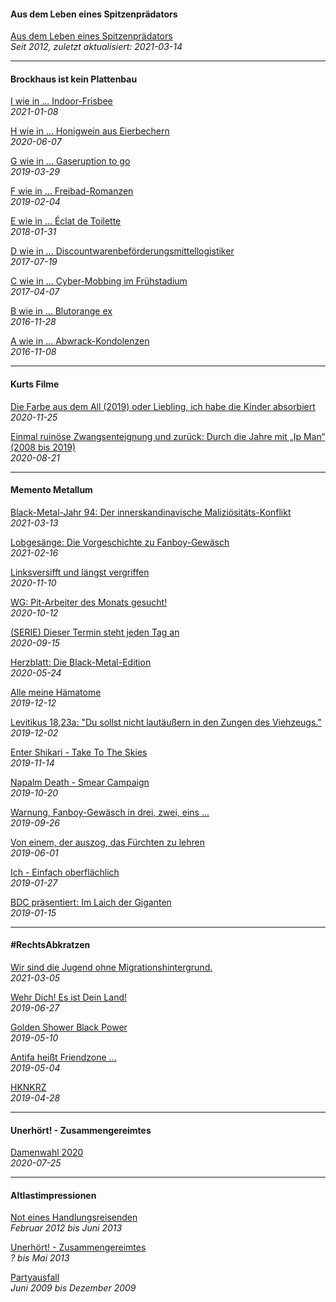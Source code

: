 #### Aus dem Leben eines Spitzenprädators

[Aus dem Leben eines Spitzenprädators](sptznprdtr.md)<br>
_Seit 2012, zuletzt aktualisiert: 2021-03-14_

<hr>

#### Brockhaus ist kein Plattenbau

[I wie in ... Indoor-Frisbee](brckhs210108.md)<br>
_2021-01-08_

[H wie in ... Honigwein aus Eierbechern](brckhs200607.md)<br>
_2020-06-07_

[G wie in ... Gaseruption to go](brckhs190329.md)<br>
_2019-03-29_

[F wie in ... Freibad-Romanzen](brckhs190204.md)<br>
_2019-02-04_

[E wie in ... Éclat de Toilette](brckhs180131.md)<br>
_2018-01-31_

[D wie in ... Discountwarenbeförderungsmittellogistiker](brckhs170719.md)<br>
_2017-07-19_

[C wie in ... Cyber-Mobbing im Frühstadium](brckhs170407.md)<br>
_2017-04-07_

[B wie in ... Blutorange ex](brckhs161128.md)<br>
_2016-11-28_

[A wie in ... Abwrack-Kondolenzen](brckhs161108.md)<br>
_2016-11-08_

<hr>

#### Kurts Filme

[Die Farbe aus dem All (2019) oder Liebling, ich habe die Kinder absorbiert](krtsflm201125.md)<br>
_2020-11-25_

[Einmal ruinöse Zwangsenteignung und zurück: Durch die Jahre mit „Ip Man“ (2008 bis 2019)](krtsflm200821.md)<br>
_2020-08-21_

<hr>

#### Memento Metallum

[Black-Metal-Jahr 94: Der innerskandinavische Maliziösitäts-Konflikt](mtllm210313.md)<br>
_2021-03-13_

[Lobgesänge: Die Vorgeschichte zu Fanboy-Gewäsch](mtllm210216.md)<br>
_2021-02-16_

[Linksversifft und längst vergriffen](mtllm201110.md)<br>
_2020-11-10_

[WG: Pit-Arbeiter des Monats gesucht!](mtllm201012.md)<br>
_2020-10-12_

[(SERIE) Dieser Termin steht jeden Tag an](mtllm200915.md)<br>
_2020-09-15_

[Herzblatt: Die Black-Metal-Edition](mtllm200524.md)<br>
_2020-05-24_

[Alle meine Hämatome](mtllm191212.md)<br>
_2019-12-12_

[Levitikus 18,23a: "Du sollst nicht lautäußern in den Zungen des Viehzeugs."](mtllm191202.md)<br>
_2019-12-02_

[Enter Shikari - Take To The Skies](mtllm191114.md)<br>
_2019-11-14_

[Napalm Death - Smear Campaign](mtllm191020.md)<br>
_2019-10-20_

[Warnung, Fanboy-Gewäsch in drei, zwei, eins ...](mtllm190926.md)<br>
_2019-09-26_

[Von einem, der auszog, das Fürchten zu lehren](mtllm190601.md)<br>
_2019-06-01_

[Ich - Einfach oberflächlich](mtllm190127.md)<br>
_2019-01-27_

[BDC präsentiert: Im Laich der Giganten](mtllm190115.md)<br>
_2019-01-15_

<hr>

#### #RechtsAbkratzen

[Wir sind die Jugend ohne Migrationshintergrund.](rchts210305.md)<br>
_2021-03-05_

[Wehr Dich! Es ist Dein Land!](rchts190627.md)<br>
_2019-06-27_

[Golden Shower Black Power](rchts190510.md)<br>
_2019-05-10_

[Antifa heißt Friendzone ...](rchts190504.md)<br>
_2019-05-04_

[HKNKRZ](rchts190428.md)<br>
_2019-04-28_

<hr>

#### Unerhört! - Zusammengereimtes

[Damenwahl 2020](zusates-dawazwa.md)<br>
_2020-07-25_

<hr>

#### Altlastimpressionen

[Not eines Handlungsreisenden](hndlngsrsndr.md)<br>
_Februar 2012 bis Juni 2013_

[Unerhört! - Zusammengereimtes](zsmmngrmts.md)<br>
_? bis Mai 2013_

[Partyausfall](prtsfll.md)<br>
_Juni 2009 bis Dezember 2009_

